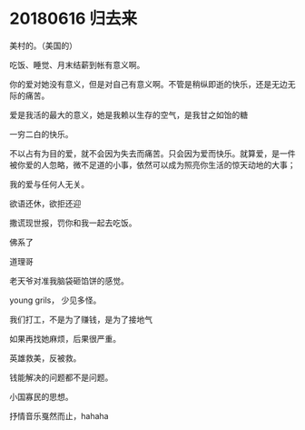 # 20180616 归去来

美村的。（美国的）

吃饭、睡觉、月末结薪到帐有意义啊。

你的爱对她没有意义，但是对自己有意义啊。不管是稍纵即逝的快乐，还是无边无际的痛苦。

爱是我活的最大的意义，她是我赖以生存的空气，是我甘之如饴的糖

一穷二白的快乐。

不以占有为目的爱，就不会因为失去而痛苦。只会因为爱而快乐。就算爱，是一件被你爱的人忽略，微不足道的小事，依然可以成为照亮你生活的惊天动地的大事；

我的爱与任何人无关。

欲语还休，欲拒还迎

撒谎现世报，罚你和我一起去吃饭。

佛系了

道理哥

老天爷对准我脑袋砸馅饼的感觉。

young grils， 少见多怪。

我们打工，不是为了赚钱，是为了接地气

如果再找她麻烦，后果很严重。

英雄救美，反被救。

钱能解决的问题都不是问题。

小国寡民的思想。

抒情音乐戛然而止，hahaha



